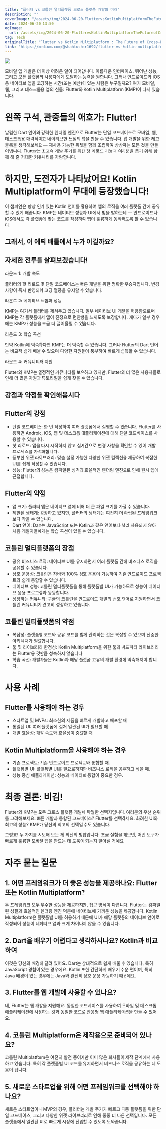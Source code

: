 ```yaml
---
title: "플러터 vs 코틀린 멀티플랫폼 크로스 플랫폼 개발의 미래"
description: ""
coverImage: "/assets/img/2024-06-20-FluttervsKotlinMultiplatformTheFutureofCross-PlatformDevelopment_0.png"
date: 2024-06-20 13:50
ogImage: 
  url: /assets/img/2024-06-20-FluttervsKotlinMultiplatformTheFutureofCross-PlatformDevelopment_0.png
tag: Tech
originalTitle: "Flutter vs Kotlin Multiplatform : The Future of Cross-Platform Development"
link: "https://medium.com/@shahtushar1692/flutter-vs-kotlin-multiplatform-the-future-of-cross-platform-development-70ef3f90c8f3"
---
```



<img src="/assets/img/2024-06-20-FluttervsKotlinMultiplatformTheFutureofCross-PlatformDevelopment_0.png" />

모바일 앱 개발은 더 이상 어려운 일이 되어갑니다. 아름다운 인터페이스, 뛰어난 성능, 그리고 모든 플랫폼의 사용자에게 도달하는 능력을 원합니다. 그러나 안드로이드와 iOS용 네이티브 앱을 코딩하는 시간(또는 예산)이 있는 사람은 누구일까요? 여기 모바일, 웹, 그리고 데스크톱용 앱의 신들: Flutter와 Kotlin Multiplatform (KMP)이 나서 있습니다.

# 왼쪽 구석, 관중들의 애호가: Flutter!

날렵한 Dart 언어와 강력한 렌더링 엔진으로 Flutter는 단일 코드베이스로 모바일, 웹, 데스크톱용 매력적이고 네이티브한 느낌의 앱을 만들 수 있습니다. 앱 개발을 위한 레고 블록을 생각해보세요 — 재사용 가능한 위젯을 함께 조립하여 상상하는 모든 것을 만들어냅니다. Flutter는 초고속 개발 주기를 위한 핫 리로드 기능과 여러분을 돕기 위해 함께 해 줄 거대한 커뮤니티를 자랑합니다.

<div class="content-ad"></div>

# 하지만, 도전자가 나타났어요! Kotlin Multiplatform이 무대에 등장했습니다!

이 챔피언은 항상 인기 있는 Kotlin 언어를 활용하여 앱의 로직을 여러 플랫폼 간에 공유할 수 있게 해줍니다. KMP는 네이티브 성능과 UI에서 빛을 발하는데 — 안드로이드나 iOS에서도 각 플랫폼에 맞는 코드를 작성하여 앱이 훌륭하게 동작하도록 할 수 있습니다.

## 그래서, 이 에픽 배틀에서 누가 이길까요?

## 자세한 전투를 살펴보겠습니다!

<div class="content-ad"></div>

라운드 1: 개발 속도

플러터의 핫 리로드 및 단일 코드베이스는 빠른 개발을 위한 명확한 우승자입니다. 변경 사항이 즉시 반영되어 코딩 열풍을 유지할 수 있습니다.

라운드 2: 네이티브 느낌과 성능

KMP는 여기서 플러터를 제쳐두고 있습니다. 일부 네이티브 UI 개발을 허용함으로써 KMP는 각 플랫폼에서 앱이 진정으로 편안함을 느끼도록 보장합니다. 게다가 일부 경우에는 KMP가 성능을 조금 더 끌어올릴 수 있습니다.

<div class="content-ad"></div>

라운드 3: 학습 곡선

만약 Kotlin에 익숙하다면 KMP는 더 익숙할 수 있습니다. 그러나 Flutter의 Dart 언어는 비교적 쉽게 배울 수 있으며 다양한 자원들이 풍부하여 빠르게 습득할 수 있습니다.

라운드 4: 커뮤니티와 지원

Flutter와 KMP는 열정적인 커뮤니티를 보유하고 있지만, Flutter의 더 많은 사용자들로 인해 더 많은 자원과 튜토리얼을 쉽게 찾을 수 있습니다.

<div class="content-ad"></div>

## 강점과 약점을 확인해봅시다

## Flutter의 강점

- 단일 코드베이스: 한 번 작성하여 여러 플랫폼에서 실행할 수 있습니다. Flutter를 사용하면 Android, iOS, 웹 및 데스크톱 애플리케이션에 대해 단일 코드베이스를 사용할 수 있습니다.
- 핫 리로드: 앱을 다시 시작하지 않고 실시간으로 변경 사항을 확인할 수 있어 개발 프로세스를 가속화합니다.
- 풍부한 위젯 라이브러리: 맞춤 설정 가능한 다양한 위젯 컬렉션을 제공하여 복잡한 UI를 쉽게 작성할 수 있습니다.
- 성능: Flutter의 성능은 컴파일된 성격과 효율적인 렌더링 엔진으로 인해 원시 앱에 근접합니다.

## Flutter의 약점

<div class="content-ad"></div>

- 앱 크기: 플러터 앱은 네이티브 앱에 비해 더 큰 파일 크기를 가질 수 있습니다.
- 제한된 생태계: 성장하고 있지만, 플러터의 생태계는 여전히 더 확립된 프레임워크보다 작을 수 있습니다.
- Dart 언어: Dart는 JavaScript 또는 Kotlin과 같은 언어보다 널리 사용되지 않아 처음 개발자들에게는 학습 곡선이 있을 수 있습니다.

## 코틀린 멀티플랫폼의 장점

- 공유 비즈니스 로직: 네이티브 UI를 유지하면서 여러 플랫폼 간에 비즈니스 로직을 공유할 수 있습니다.
- 상호 운용성: 코틀린은 자바와 100% 상호 운용이 가능하여 기존 안드로이드 프로젝트와 쉽게 통합할 수 있습니다.
- 네이티브 성능: 코틀린 멀티플랫폼을 통해 플랫폼별 UI가 가능하므로 성능이 네이티브 응용 프로그램과 동등합니다.
- 성장하는 커뮤니티: 구글의 코틀린을 안드로이드 개발의 선호 언어로 지원하면서 코틀린 커뮤니티가 견고히 성장하고 있습니다.

## 코틀린 멀티플랫폼의 약점

<div class="content-ad"></div>

- 복잡성: 플랫폼별 코드와 공유 코드를 함께 관리하는 것은 복잡할 수 있으며 신중한 아키텍처가 필요합니다.
- 툴 및 라이브러리 한정성: Kotlin Multiplatform을 위한 툴과 서드파티 라이브러리는 Flutter용 것만큼 성숙하지 않습니다.
- 학습 곡선: 개발자들은 Kotlin과 해당 플랫폼 고유의 개발 환경에 익숙해져야 합니다.

# 사용 사례

## Flutter를 사용해야 하는 경우

- 스타트업 및 MVPs: 최소한의 제품을 빠르게 개발하고 배포할 때
- 통일된 UI: 여러 플랫폼에 걸쳐 일관된 UI가 필요할 때
- 개발 효율성: 개발 속도와 효율성이 중요할 때

<div class="content-ad"></div>

## Kotlin Multiplatform을 사용해야 하는 경우

- 기존 프로젝트: 기존 안드로이드 프로젝트와 통합할 때.
- 플랫폼별 UI: 플랫폼별 UI를 필요로하지만 비즈니스 로직을 공유하고 싶을 때.
- 성능 중심 애플리케이션: 성능과 네이티브 통합이 중요한 경우.

# 최종 결론: 비김!

Flutter와 KMP는 모두 크로스 플랫폼 개발에 탁월한 선택지입니다. 여러분의 우선 순위를 고려해보세요: 빠른 개발과 통합된 코드베이스? Flutter를 선택하세요. 화려한 UI와 최고의 성능? KMP가 당신의 최고의 선택일 수도 있습니다.

<div class="content-ad"></div>

그렇죠! 두 가지를 시도해 보는 게 최선의 방법입니다. 조금 실험을 해보면, 어떤 도구가 빠르게 훌륭한 모바일 앱을 만드는 데 도움이 되는지 알아낼 거예요.

# 자주 묻는 질문

## 1. 어떤 프레임워크가 더 좋은 성능을 제공하나요: Flutter 또는 Kotlin Multiplatform?

두 프레임워크 모두 우수한 성능을 제공하지만, 접근 방식이 다릅니다. Flutter는 컴파일된 성질과 효율적인 렌더링 엔진 덕분에 네이티브에 가까운 성능을 제공합니다. Kotlin Multiplatform은 플랫폼별 UI를 허용하기 때문에 UI가 해당 플랫폼의 네이티브 언어로 작성되어 성능이 네이티브 앱과 크게 차이나지 않을 수 있습니다.

<div class="content-ad"></div>

## 2. Dart을 배우기 어렵다고 생각하시나요? Kotlin과 비교하여

이것은 당신의 배경에 달려 있어요. Dart는 상대적으로 쉽게 배울 수 있습니다, 특히 JavaScript 경험이 있는 경우에요. Kotlin 또한 간단하게 배우기 쉬운 편이며, 특히 Java 배경이 있는 경우에는 Java와 완전히 상호 운용 가능하기 때문에요.

## 3. Flutter를 웹 개발에 사용할 수 있나요?

네, Flutter는 웹 개발을 지원해요. 동일한 코드베이스를 사용하여 모바일 및 데스크톱 애플리케이션에 사용하는 것과 동일한 코드로 반응형 웹 애플리케이션을 만들 수 있어요.

<div class="content-ad"></div>

## 4. 코틀린 Multiplatform은 제작용으로 준비되어 있나요?

코틀린 Multiplatform은 여전히 발전 중이지만 이미 많은 회사들이 제작 단계에서 사용하고 있습니다. 특히 각 플랫폼별 UI 코드를 유지하면서 비즈니스 로직을 공유하는 데 도움이 됩니다.

## 5. 새로운 스타트업을 위해 어떤 프레임워크를 선택해야 하나요?

새로운 스타트업이나 MVP의 경우, 플러터는 개발 주기가 빠르고 다중 플랫폼을 위한 단일 코드베이스, 그리고 다양한 위젯 라이브러리로 인해 종종 더 나은 선택입니다. 모든 플랫폼에서 일관된 UI로 빠르게 시장에 진입할 수 있도록 도와줍니다.